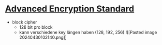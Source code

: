 # [Advanced Encryption Standard](https://en.wikipedia.org/wiki/Advanced_Encryption_Standard)
- block cipher
	- 128 bit pro block
	- kann verschiedene key längen haben (128, 192, 256)
![[Pasted image 20240430102140.png]]
